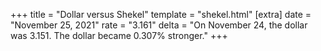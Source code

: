 +++
title = "Dollar versus Shekel"
template = "shekel.html"
[extra]
date = "November 25, 2021"
rate = "3.161"
delta = "On November 24, the dollar was 3.151. The dollar became 0.307% stronger."
+++
